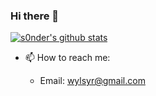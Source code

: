 ### Hi there 👋

<!--
**wylsy/wylsy** is a ✨ _special_ ✨ repository because its `README.md` (this file) appears on your GitHub profile.

Here are some ideas to get you started:

- 🔭 I’m currently working on ...
- 🌱 I’m currently learning ...
- 👯 I’m looking to collaborate on ...
- 🤔 I’m looking for help with ...
- 💬 Ask me about ...
- 📫 How to reach me: ...
- 😄 Pronouns: ...
- ⚡ Fun fact: ...
-->

[![s0nder's github stats](https://github-readme-stats.vercel.app/api?username=wylsy&theme=onedark)](https://github.com/wylsy)

- 📫 How to reach me: 

  * Email: wylsyr@gmail.com
